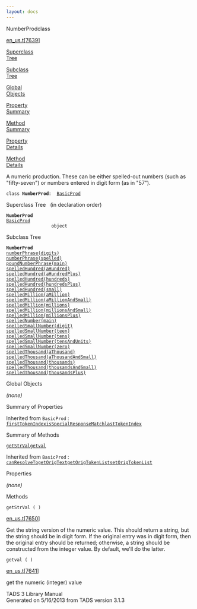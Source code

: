 ```yaml
---
layout: docs
---
```

<span class="title">NumberProd</span><span class="type">class</span>

[en_us.t](../file/en_us.t.html)\[[7639](../source/en_us.t.html#7639)\]

[Superclass  
Tree](#_SuperClassTree_)

[Subclass  
Tree](#_SubClassTree_)

[Global  
Objects](#_ObjectSummary_)

[Property  
Summary](#_PropSummary_)

[Method  
Summary](#_MethodSummary_)

[Property  
Details](#_Properties_)

[Method  
Details](#_Methods_)



A numeric production. These can be either spelled-out numbers (such as
"fifty-seven") or numbers entered in digit form (as in "57").

`class `**`NumberProd`**` :   `[`BasicProd`](../object/BasicProd.html)



<span id="_SuperClassTree_"></span>



<span class="hdln">Superclass Tree</span>   (in declaration order)



**`NumberProd`**  
[`BasicProd`](../object/BasicProd.html)  
`                 object`  
<span id="_SubClassTree_"></span>



<span class="hdln">Subclass Tree</span>  



**`NumberProd`**  
[`numberPhrase(digits)`](../object/numberPhrase(digits).html)  
[`numberPhrase(spelled)`](../object/numberPhrase(spelled).html)  
[`poundNumberPhrase(main)`](../object/poundNumberPhrase(main).html)  
[`spelledHundred(aHundred)`](../object/spelledHundred(aHundred).html)  
[`spelledHundred(aHundredPlus)`](../object/spelledHundred(aHundredPlus).html)  
[`spelledHundred(hundreds)`](../object/spelledHundred(hundreds).html)  
[`spelledHundred(hundredsPlus)`](../object/spelledHundred(hundredsPlus).html)  
[`spelledHundred(small)`](../object/spelledHundred(small).html)  
[`spelledMillion(aMillion)`](../object/spelledMillion(aMillion).html)  
[`spelledMillion(aMillionAndSmall)`](../object/spelledMillion(aMillionAndSmall).html)  
[`spelledMillion(millions)`](../object/spelledMillion(millions).html)  
[`spelledMillion(millionsAndSmall)`](../object/spelledMillion(millionsAndSmall).html)  
[`spelledMillion(millionsPlus)`](../object/spelledMillion(millionsPlus).html)  
[`spelledNumber(main)`](../object/spelledNumber(main).html)  
[`spelledSmallNumber(digit)`](../object/spelledSmallNumber(digit).html)  
[`spelledSmallNumber(teen)`](../object/spelledSmallNumber(teen).html)  
[`spelledSmallNumber(tens)`](../object/spelledSmallNumber(tens).html)  
[`spelledSmallNumber(tensAndUnits)`](../object/spelledSmallNumber(tensAndUnits).html)  
[`spelledSmallNumber(zero)`](../object/spelledSmallNumber(zero).html)  
[`spelledThousand(aThousand)`](../object/spelledThousand(aThousand).html)  
[`spelledThousand(aThousandAndSmall)`](../object/spelledThousand(aThousandAndSmall).html)  
[`spelledThousand(thousands)`](../object/spelledThousand(thousands).html)  
[`spelledThousand(thousandsAndSmall)`](../object/spelledThousand(thousandsAndSmall).html)  
[`spelledThousand(thousandsPlus)`](../object/spelledThousand(thousandsPlus).html)  
<span id="_ObjectSummary_"></span>



<span class="hdln">Global Objects</span>  



*(none)* <span id="_PropSummary_"></span>



<span class="hdln">Summary of Properties</span>  





Inherited from `BasicProd` :  
[`firstTokenIndex`](../object/BasicProd.html#firstTokenIndex)[`isSpecialResponseMatch`](../object/BasicProd.html#isSpecialResponseMatch)[`lastTokenIndex`](../object/BasicProd.html#lastTokenIndex)

<span id="_MethodSummary_"></span>



<span class="hdln">Summary of Methods</span>  



[`getStrVal`](#getStrVal)[`getval`](#getval)

Inherited from `BasicProd` :  
[`canResolveTo`](../object/BasicProd.html#canResolveTo)[`getOrigText`](../object/BasicProd.html#getOrigText)[`getOrigTokenList`](../object/BasicProd.html#getOrigTokenList)[`setOrigTokenList`](../object/BasicProd.html#setOrigTokenList)

<span id="_Properties_"></span>



<span class="hdln">Properties</span>  



*(none)* <span id="_Methods_"></span>



<span class="hdln">Methods</span>  



<span id="getStrVal"></span>

`getStrVal ( )`

[en_us.t](../file/en_us.t.html)\[[7650](../source/en_us.t.html#7650)\]



Get the string version of the numeric value. This should return a
string, but the string should be in digit form. If the original entry
was in digit form, then the original entry should be returned;
otherwise, a string should be constructed from the integer value. By
default, we'll do the latter.



<span id="getval"></span>

`getval ( )`

[en_us.t](../file/en_us.t.html)\[[7641](../source/en_us.t.html#7641)\]



get the numeric (integer) value





TADS 3 Library Manual  
Generated on 5/16/2013 from TADS version 3.1.3


